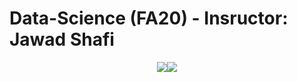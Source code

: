 # Data-Science (FA20) - Insructor: Jawad Shafi

<p align="center"><img src='https://img.shields.io/badge/Developer-Arose%20Niazi-yellow.svg?style=for-the-badge&&logo=Python' ><img src='https://img.shields.io/badge/Programmed%20in-Python-yellow.svg?style=for-the-badge&&logo=Python' ></p>

